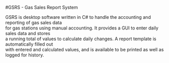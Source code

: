 #GSRS - Gas Sales Report System

GSRS is desktop software written in C# to handle the accounting and reporting of gas sales data<br>
for gas stations using manual accounting. It provides a GUI to enter daily sales data and stores <br>
a running total of values to calculate daily changes. A report template is automatically filled out <br>
with entered and calculated values, and is available to be printed as well as logged for history. 